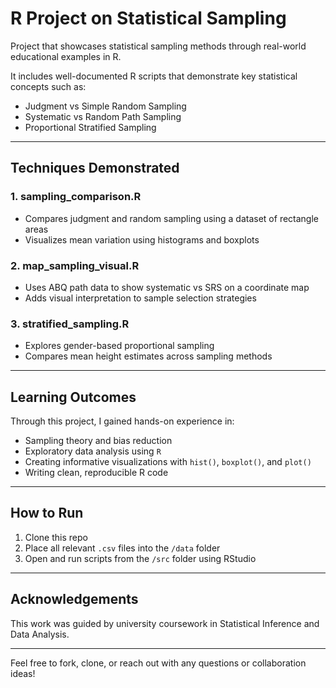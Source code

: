 #  R Project on Statistical Sampling

 Project that showcases statistical sampling methods through real-world educational examples in R.

 It includes well-documented R scripts that demonstrate key statistical concepts such as:

- Judgment vs Simple Random Sampling
- Systematic vs Random Path Sampling
- Proportional Stratified Sampling

---

##  Techniques Demonstrated

### 1. sampling_comparison.R
- Compares judgment and random sampling using a dataset of rectangle areas
- Visualizes mean variation using histograms and boxplots

### 2. map_sampling_visual.R
- Uses ABQ path data to show systematic vs SRS on a coordinate map
- Adds visual interpretation to sample selection strategies

### 3. stratified_sampling.R
- Explores gender-based proportional sampling
- Compares mean height estimates across sampling methods

---

##  Learning Outcomes

Through this project, I gained hands-on experience in:
- Sampling theory and bias reduction
- Exploratory data analysis using `R`
- Creating informative visualizations with `hist()`, `boxplot()`, and `plot()`
- Writing clean, reproducible R code

---

##  How to Run

1. Clone this repo
2. Place all relevant `.csv` files into the `/data` folder
3. Open and run scripts from the `/src` folder using RStudio

---

##  Acknowledgements
This work was guided by university coursework in Statistical Inference and Data Analysis.

---

Feel free to fork, clone, or reach out with any questions or collaboration ideas!


